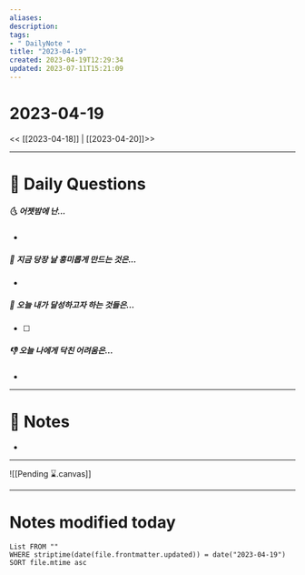 ```yaml
---
aliases: 
description:
tags:
- " DailyNote "
title: "2023-04-19"
created: 2023-04-19T12:29:34
updated: 2023-07-11T15:21:09
---
```


# 2023-04-19

<< [[2023-04-18]] | [[2023-04-20]]>>

---
# 📅 Daily Questions

##### 🌜 어젯밤에 난...

- 

##### 🙌 지금 당장 날 흥미롭게 만드는 것은...

- 

##### 🚀 오늘 내가 달성하고자 하는 것들은...

- [ ] 

##### 👎 오늘 나에게 닥친 어려움은...

- 

---

# 📝 Notes

- 

___

![[Pending ⌛.canvas]]

---
# Notes modified today

```dataview
List FROM "" 
WHERE striptime(date(file.frontmatter.updated)) = date("2023-04-19") 
SORT file.mtime asc
```

